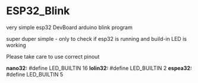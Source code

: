# ESP32_Blink
very simple esp32 DevBoard arduino blink program

super duper simple - only to check if esp32 is running and build-in LED is working

Please take care to use correct pinout

  **nano32:**  #define LED_BUILTIN 16
  **lolin32:** #define LED_BUILTIN 2
  **espea32:** #define LED_BUILTIN 5

